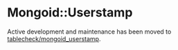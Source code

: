 # Mongoid::Userstamp

Active development and maintenance has been moved to [tablecheck/mongoid_userstamp](https://github.com/tablecheck/mongoid_userstamp).

